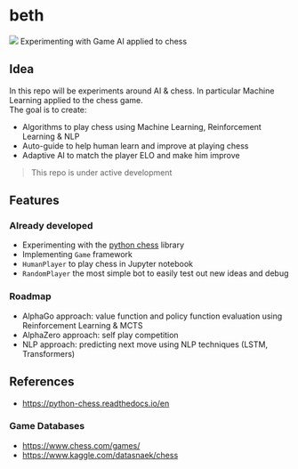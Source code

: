 # beth
![](https://images.chesscomfiles.com/uploads/v1/article/22924.4e040c11.668x375o.d12a4478e7d3@2x.jpeg)
Experimenting with Game AI applied to chess

## Idea
In this repo will be experiments around AI & chess. In particular Machine Learning applied to the chess game. <br>
The goal is to create: 

- Algorithms to play chess using Machine Learning, Reinforcement Learning & NLP
- Auto-guide to help human learn and improve at playing chess
- Adaptive AI to match the player ELO and make him improve

> This repo is under active development


## Features
### Already developed
- Experimenting with the [python chess](https://python-chess.readthedocs.io/en) library
- Implementing ``Game`` framework
- ``HumanPlayer`` to play chess in Jupyter notebook
- ``RandomPlayer`` the most simple bot to easily test out new ideas and debug
### Roadmap
- AlphaGo approach: value function and policy function evaluation using Reinforcement Learning & MCTS
- AlphaZero approach: self play competition
- NLP approach: predicting next move using NLP techniques (LSTM, Transformers)

## References
- https://python-chess.readthedocs.io/en

### Game Databases
- https://www.chess.com/games/
- https://www.kaggle.com/datasnaek/chess



